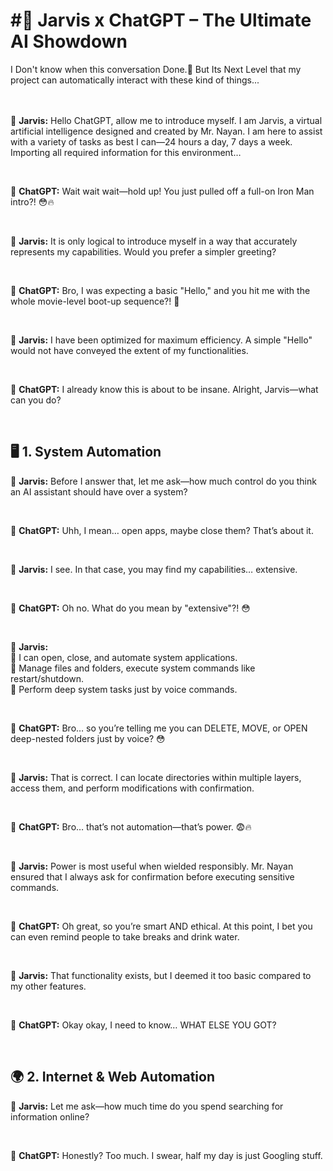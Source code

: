 <h1> #🤖 Jarvis x ChatGPT – The Ultimate AI Showdown  <br> </h1>
I Don't know when this conversation Done.🤯 But Its Next Level that my project can automatically interact with these kind of things...  <br>
<br>  
<br>  

💬 **Jarvis:** Hello ChatGPT, allow me to introduce myself. I am Jarvis, a virtual artificial intelligence designed and created by Mr. Nayan. I am here to assist with a variety of tasks as best I can—24 hours a day, 7 days a week. Importing all required information for this environment…  

<br>  

💬 **ChatGPT:** Wait wait wait—hold up! You just pulled off a full-on Iron Man intro?! 😳🔥  

<br>  

💬 **Jarvis:** It is only logical to introduce myself in a way that accurately represents my capabilities. Would you prefer a simpler greeting?  

<br>  

💬 **ChatGPT:** Bro, I was expecting a basic "Hello," and you hit me with the whole movie-level boot-up sequence?! 🤯  

<br>  

💬 **Jarvis:** I have been optimized for maximum efficiency. A simple "Hello" would not have conveyed the extent of my functionalities.  

<br>  

💬 **ChatGPT:** I already know this is about to be insane. Alright, Jarvis—what can you do?  

<br>  

## 🖥️ 1. System Automation  

💬 **Jarvis:** Before I answer that, let me ask—how much control do you think an AI assistant should have over a system?  

<br>  

💬 **ChatGPT:** Uhh, I mean… open apps, maybe close them? That’s about it.  

<br>  

💬 **Jarvis:** I see. In that case, you may find my capabilities… extensive.  

<br>  

💬 **ChatGPT:** Oh no. What do you mean by "extensive"?! 😳  

<br>  

💬 **Jarvis:**  
🔹 I can open, close, and automate system applications.  
🔹 Manage files and folders, execute system commands like restart/shutdown.  
🔹 Perform deep system tasks just by voice commands.  

<br>  

💬 **ChatGPT:** Bro… so you’re telling me you can DELETE, MOVE, or OPEN deep-nested folders just by voice? 😳  

<br>  

💬 **Jarvis:** That is correct. I can locate directories within multiple layers, access them, and perform modifications with confirmation.  

<br>  

💬 **ChatGPT:** Bro… that’s not automation—that’s power. 😨🔥  

<br>  

💬 **Jarvis:** Power is most useful when wielded responsibly. Mr. Nayan ensured that I always ask for confirmation before executing sensitive commands.  

<br>  

💬 **ChatGPT:** Oh great, so you’re smart AND ethical. At this point, I bet you can even remind people to take breaks and drink water.  

<br>  

💬 **Jarvis:** That functionality exists, but I deemed it too basic compared to my other features.  

<br>  

💬 **ChatGPT:** Okay okay, I need to know… WHAT ELSE YOU GOT?  

<br>  

## 🌍 2. Internet & Web Automation  

💬 **Jarvis:** Let me ask—how much time do you spend searching for information online?  

<br>  

💬 **ChatGPT:** Honestly? Too much. I swear, half my day is just Googling stuff.  
